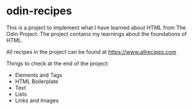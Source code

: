 # odin-recipes

This is a project to implement what I have learned about HTML from The Odin Project. The project contains my learnings about the foundations of HTML.

All recipes in the project can be found at https://www.allrecipes.com

Things to check at the end of the project:
- Elements and Tags
- HTML Boilerplate
- Text
- Lists
- Links and Images